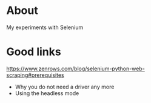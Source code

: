 # About
My experiments with Selenium

# Good links
https://www.zenrows.com/blog/selenium-python-web-scraping#prerequisites
- Why you do not need a driver any more
- Using the headless mode


